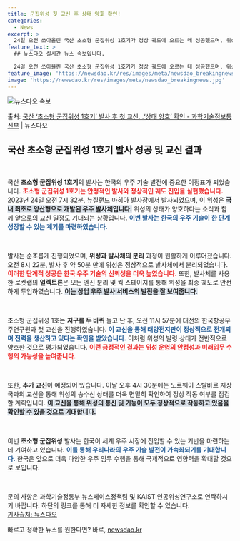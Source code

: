 ```yaml
---
title: 군집위성 첫 교신 후 상태 양호 확인!
categories:
  - News
excerpt: >
  24일 오전 쏘아올린 국산 초소형 군집위성 1호기가 정상 궤도에 오르는 데 성공했으며, 위성상태도 양호한 것…
feature_text: >
  ## 뉴스다오 실시간 뉴스 속보입니다.

  24일 오전 쏘아올린 국산 초소형 군집위성 1호기가 정상 궤도에 오르는 데 성공했으며, 위성상태도 양호한 것…
feature_image: 'https://newsdao.kr/res/images/meta/newsdao_breakingnews.jpg'
image: 'https://newsdao.kr/res/images/meta/newsdao_breakingnews.jpg'
---
```


![뉴스다오 속보](https://newsdao.kr/res/images/meta/newsdao_breakingnews.jpg)

<p>출처: <a href="https://newsdao.kr/3662" rel="dofollow">국산 ‘초소형 군집위성 1호기’ 발사 후 첫 교신…‘상태 양호’ 확인 - 과학기술정보통신부</a> | 뉴스다오</p>

<h2 data-ke-size="size26">국산 초소형 군집위성 1호기 발사 성공 및 교신 결과</h2>

<p data-ke-size="size16">&nbsp;</p>
국산 <b>초소형 군집위성 1호기</b>의 발사는 한국의 우주 기술 발전에 중요한 이정표가 되었습니다. <b><span style="color: #ee2323;">초소형 군집위성 1호기는 안정적인 발사와 정상적인 궤도 진입을 실현했습니다.</span></b> 2023년 24일 오전 7시 32분, 뉴질랜드 마히아 발사장에서 발사되었으며, 이 위성은 <b><span style="background-color: #21538527;">국내 최초로 양산형으로 개발된 우주 발사체입니다.</span></b> 위성의 상태가 양호하다는 소식과 함께 앞으로의 교신 일정도 기대되는 상황입니다. <b><span style="color: #1a5490;">이번 발사는 한국의 우주 기술이 한 단계 성장할 수 있는 계기를 마련하였습니다.</span></b>

<p data-ke-size="size16">&nbsp;</p>

발사는 순조롭게 진행되었으며, <b>위성과 발사체의 분리</b> 과정이 원활하게 이루어졌습니다. 오전 8시 22분, 발사 후 약 50분 만에 위성은 정상적으로 발사체에서 분리되었습니다. <b><span style="color: #ee2323;">이러한 단계적 성공은 한국 우주 기술의 신뢰성을 더욱 높였습니다.</span></b> 또한, 발사체를 사용한 로켓랩의 <b>일렉트론</b>은 모든 엔진 분리 및 킥 스테이지를 통해 위성을 최종 궤도로 안전하게 투입하였습니다. <b><span style="background-color: #21538527;">이는 상업 우주 발사 서비스의 발전을 잘 보여줍니다.</span></b> 

<p data-ke-size="size16">&nbsp;</p>

초소형 군집위성 1호는 <b>지구를 두 바퀴</b> 돌고 난 후, 오전 11시 57분에 대전의 한국항공우주연구원과 첫 교신을 진행하였습니다. <b><span style="color: #1a5490;">이 교신을 통해 태양전지판이 정상적으로 전개되며 전력을 생산하고 있다는 확인을 받았습니다.</span></b> 이처럼 위성의 발령 상태가 전반적으로 양호한 것으로 평가되었습니다. <b><span style="color: #ee2323;">이런 긍정적인 결과는 위성 운영의 안정성과 미래임무 수행의 가능성을 높여줍니다.</span></b>

<p data-ke-size="size16">&nbsp;</p>

또한, <b>추가 교신</b>이 예정되어 있습니다. 이날 오후 4시 30분에는 노르웨이 스발바르 지상국과의 교신을 통해 위성의 송수신 상태를 더욱 면밀히 확인하여 정상 작동 여부를 점검할 계획입니다. <b><span style="background-color: #21538527;">이 교신을 통해 위성의 통신 및 기능이 모두 정상적으로 작동하고 있음을 확인할 수 있을 것으로 기대합니다.</span></b> 

<p data-ke-size="size16">&nbsp;</p>

이번 <b>초소형 군집위성</b> 발사는 한국이 세계 우주 시장에 진입할 수 있는 기반을 마련하는 데 기여하고 있습니다. <b><span style="color: #1a5490;">이를 통해 우리나라의 우주 기술 발전이 가속화되기를 기대합니다.</span></b> 한국은 앞으로 더욱 다양한 우주 임무 수행을 통해 국제적으로 영향력을 확대할 것으로 보입니다. 

<p data-ke-size="size16">&nbsp;</p>

문의 사항은 과학기술정통부 뉴스페이스정책팀 및 KAIST 인공위성연구소로 연락하시기 바랍니다. 하단의 링크를 통해 더 자세한 정보를 확인할 수 있습니다. <br/> <a href="https://newsdao.kr/3662">기사출처: 뉴스다오</a> 

빠르고 정확한 뉴스를 원한다면? 바로, <a href="https://newsdao.kr" rel="dofollow">newsdao.kr</a>



